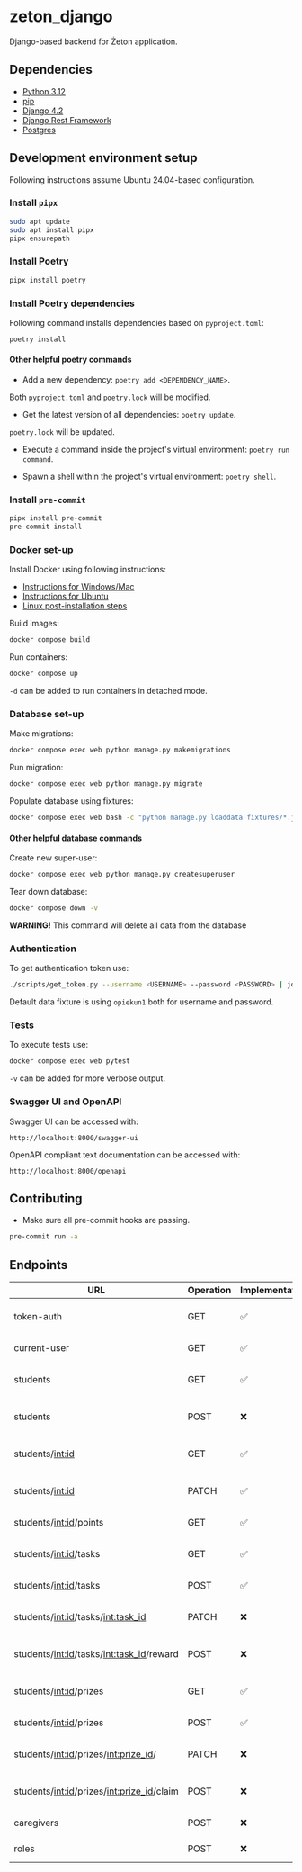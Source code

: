 # zeton_django

Django-based backend for Żeton application.

## Dependencies

- [Python 3.12](https://www.python.org/downloads/)
- [pip](https://pip.pypa.io/en/stable/installation/)
- [Django 4.2](https://docs.djangoproject.com/en/4.2/)
- [Django Rest Framework](https://www.django-rest-framework.org/)
- [Postgres](https://www.postgresql.org/)

## Development environment setup

Following instructions assume Ubuntu 24.04-based configuration.

### Install `pipx`

```bash
sudo apt update
sudo apt install pipx
pipx ensurepath
```

### Install Poetry

```bash
pipx install poetry
```

### Install Poetry dependencies

Following command installs dependencies based on `pyproject.toml`:

```bash
poetry install
```

#### Other helpful poetry commands

- Add a new dependency: `poetry add <DEPENDENCY_NAME>`.

Both `pyproject.toml` and `poetry.lock` will be modified.

- Get the latest version of all dependencies: `poetry update`.

`poetry.lock` will be updated.

- Execute a command inside the project's virtual environment: `poetry run command`.

- Spawn a shell within the project's virtual environment: `poetry shell`.

### Install `pre-commit`

```bash
pipx install pre-commit
pre-commit install
```

### Docker set-up

Install Docker using following instructions:

- [Instructions for Windows/Mac](https://docs.docker.com/desktop/)
- [Instructions for Ubuntu](https://docs.docker.com/engine/install/ubuntu/)
- [Linux post-installation steps](https://docs.docker.com/engine/install/linux-postinstall/)

Build images:

```bash
docker compose build
```

Run containers:

```bash
docker compose up
```

`-d` can be added to run containers in detached mode.

### Database set-up

Make migrations:

```bash
docker compose exec web python manage.py makemigrations
```

Run migration:

```bash
docker compose exec web python manage.py migrate
```

Populate database using fixtures:

```bash
docker compose exec web bash -c "python manage.py loaddata fixtures/*.json"
```

#### Other helpful database commands

Create new super-user:

```bash
docker compose exec web python manage.py createsuperuser
```

Tear down database:

```bash
docker compose down -v
```

**WARNING!** This command will delete all data from the database

### Authentication

To get authentication token use:

```bash
./scripts/get_token.py --username <USERNAME> --password <PASSWORD> | jq -r .access
```

Default data fixture is using `opiekun1` both for username and password.

### Tests

To execute tests use:

```bash
docker compose exec web pytest
```

`-v` can be added for more verbose output.

### Swagger UI and OpenAPI

Swagger UI can be accessed with:

```plain
http://localhost:8000/swagger-ui
```

OpenAPI compliant text documentation can be accessed with:

```plain
http://localhost:8000/openapi
```

## Contributing

- Make sure all pre-commit hooks are passing.

```bash
pre-commit run -a
```

## Endpoints

| URL                                           | Operation | Implementation | Tests | Description                                |
| --------------------------------------------- | --------- | -------------- | ----- | ------------------------------------------ |
| token-auth                                    | GET       | ✅             | ✅    | Authentication token for a user.           |
| current-user                                  | GET       | ✅             | ✅    | Current user by their token.               |
| students                                      | GET       | ✅             | ✅    | All students for logged-in caregiver.      |
| students                                      | POST      | ❌             | ❌    | Add new student for a caregiver.           |
| students/<int:id>                             | GET       | ✅             | ❌    | Info about student with given ID.          |
| students/<int:id>                             | PATCH     | ✅             | ❌    | Update info about student with given ID.   |
| students/<int:id>/points                      | GET       | ✅             | ❌    | Points history of a student.               |
| students/<int:id>/tasks                       | GET       | ✅             | ❌    | Tasks assigned to a student.               |
| students/<int:id>/tasks                       | POST      | ✅             | ❌    | Assign a task to a student.                |
| students/<int:id>/tasks/<int:task_id>         | PATCH     | ❌             | ❌    | Edit a task. Soft delete a task.           |
| students/<int:id>/tasks/<int:task_id>/reward  | POST      | ❌             | ❌    | Reward a student with points.              |
| students/<int:id>/prizes                      | GET       | ✅             | ❌    | Prizes assigned to a student.              |
| students/<int:id>/prizes                      | POST      | ✅             | ❌    | Add new prize to a student.                |
| students/<int:id>/prizes/<int:prize_id>/      | PATCH     | ❌             | ❌    | Edit a prize. Soft delete a prize.         |
| students/<int:id>/prizes/<int:prize_id>/claim | POST      | ❌             | ❌    | Exchange points for a prize.               |
| caregivers                                    | POST      | ❌             | ❌    | Add a new caregiver.                       |
| roles                                         | POST      | ❌             | ❌    | Add a new role.                            |
